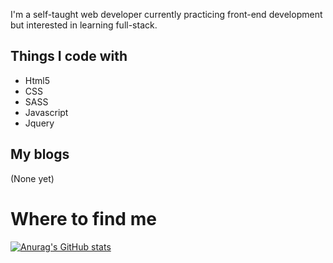 I'm a self-taught web developer currently practicing front-end development but interested in learning full-stack.

## Things I code with
 
- Html5
- CSS
- SASS
- Javascript
- Jquery

## My blogs

(None yet)

# Where to find me


[![Anurag's GitHub stats](https://github-readme-stats.vercel.app/api?username=DundeeA&count_private=true&theme=vision-friendly-dark)](https://github.com/anuraghazra/github-readme-stats)
